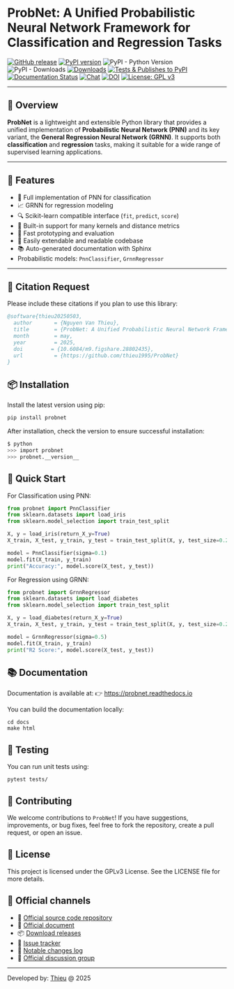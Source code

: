 # ProbNet: A Unified Probabilistic Neural Network Framework for Classification and Regression Tasks

[![GitHub release](https://img.shields.io/badge/release-0.2.0-yellow.svg)](https://github.com/thieu1995/ProbNet/releases)
[![PyPI version](https://badge.fury.io/py/probnet.svg)](https://badge.fury.io/py/probnet)
![PyPI - Python Version](https://img.shields.io/pypi/pyversions/probnet.svg)
![PyPI - Downloads](https://img.shields.io/pypi/dm/probnet.svg)
[![Downloads](https://pepy.tech/badge/probnet)](https://pepy.tech/project/probnet)
[![Tests & Publishes to PyPI](https://github.com/thieu1995/ProbNet/actions/workflows/publish-package.yml/badge.svg)](https://github.com/thieu1995/ProbNet/actions/workflows/publish-package.yml)
[![Documentation Status](https://readthedocs.org/projects/probnet/badge/?version=latest)](https://probnet.readthedocs.io/en/latest/?badge=latest)
[![Chat](https://img.shields.io/badge/Chat-on%20Telegram-blue)](https://t.me/+fRVCJGuGJg1mNDg1)
[![DOI](https://img.shields.io/badge/DOI-10.6084%2Fm9.figshare.28802531-blue)](https://doi.org/10.6084/m9.figshare.28802435)
[![License: GPL v3](https://img.shields.io/badge/License-GPLv3-blue.svg)](https://www.gnu.org/licenses/gpl-3.0)


---

## 🌟 Overview

**ProbNet** is a lightweight and extensible Python library that provides a unified implementation of 
**Probabilistic Neural Network (PNN)** and its key variant, the **General Regression Neural Network (GRNN)**. 
It supports both **classification** and **regression** tasks, making it suitable for a wide range of 
supervised learning applications.

---

## 🔧 Features

- 🧠 Full implementation of PNN for classification
- 📈 GRNN for regression modeling
- 🔍 Scikit-learn compatible interface (`fit`, `predict`, `score`)
- 🔄 Built-in support for many kernels and distance metrics
- 🧪 Fast prototyping and evaluation
- 🧩 Easily extendable and readable codebase
- 📚 Auto-generated documentation with Sphinx 
- Probabilistic models: `PnnClassifier`, `GrnnRegressor`
---

## 📖 Citation Request 

Please include these citations if you plan to use this library:

```bibtex
@software{thieu20250503,
  author       = {Nguyen Van Thieu},
  title        = {ProbNet: A Unified Probabilistic Neural Network Framework for Classification and Regression Tasks},
  month        = may,
  year         = 2025,
  doi         = {10.6084/m9.figshare.28802435},
  url          = {https://github.com/thieu1995/ProbNet}
}
```

## 📦 Installation

Install the latest version using pip:

```bash
pip install probnet
```

After installation, check the version to ensure successful installation:

```sh
$ python
>>> import probnet
>>> probnet.__version__
```

## 🚀 Quick Start

For Classification using PNN:

```python
from probnet import PnnClassifier
from sklearn.datasets import load_iris
from sklearn.model_selection import train_test_split

X, y = load_iris(return_X_y=True)
X_train, X_test, y_train, y_test = train_test_split(X, y, test_size=0.2)

model = PnnClassifier(sigma=0.1)
model.fit(X_train, y_train)
print("Accuracy:", model.score(X_test, y_test))
```

For Regression using GRNN:

```python
from probnet import GrnnRegressor
from sklearn.datasets import load_diabetes
from sklearn.model_selection import train_test_split

X, y = load_diabetes(return_X_y=True)
X_train, X_test, y_train, y_test = train_test_split(X, y, test_size=0.2)

model = GrnnRegressor(sigma=0.5)
model.fit(X_train, y_train)
print("R2 Score:", model.score(X_test, y_test))
```

## 📚 Documentation

Documentation is available at: 👉 https://probnet.readthedocs.io

You can build the documentation locally:

```shell
cd docs
make html
```

## 🧪 Testing
You can run unit tests using:

```shell
pytest tests/
```

## 🤝 Contributing
We welcome contributions to `ProbNet`! If you have suggestions, improvements, or bug fixes, feel free to fork 
the repository, create a pull request, or open an issue.


## 📄 License
This project is licensed under the GPLv3 License. See the LICENSE file for more details.


## 📎 Official channels 

* 🔗 [Official source code repository](https://github.com/thieu1995/ProbNet)
* 📘 [Official document](https://probnet.readthedocs.io/)
* 📦 [Download releases](https://pypi.org/project/probnet/) 
* 🐞 [Issue tracker](https://github.com/thieu1995/ProbNet/issues) 
* 📝 [Notable changes log](/ChangeLog.md)
* 💬 [Official discussion group](https://t.me/+fRVCJGuGJg1mNDg1)

---

Developed by: [Thieu](mailto:nguyenthieu2102@gmail.com?Subject=ProbNet_QUESTIONS) @ 2025

